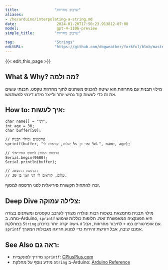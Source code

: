 ```yaml
---
title:                "שרבוב מחרוזת"
aliases:
- /he/arduino/interpolating-a-string.md
date:                  2024-01-20T17:50:23.913812-07:00
model:                 gpt-4-1106-preview
simple_title:         "שרבוב מחרוזת"

tag:                  "Strings"
editURL:              "https://github.com/dogweather/forkful/blob/master/content/he/arduino/interpolating-a-string.md"
---
```


{{< edit_this_page >}}

## What & Why? מה ולמה?

מילוי תבנית עם מחרוזות הוא שיטה להכניס משתנים לתוך מחרוזת טקסט. תכנתי עושים את זה כדי לעשות קוד גמיש יותר ולייצר מידע דינמי למשתמש.

## How to: איך לעשות:

```Arduino
char name[] = "דני";
int age = 30;
char buffer[50];

// פורמטים ומילוי תבנית
sprintf(buffer, "שלום, קוראים לי %s ואני בן %d.", name, age);

// הדפסת התוכן למסוף הסיריאלי
Serial.begin(9600);
Serial.println(buffer);

// הדפסת התוצאה:
// שלום, קוראים לי דני ואני בן 30.
```
זכרו להתחיל תקשורת סיריאלית לפני הדפסה למסוף.

## Deep Dive צלילה עמוקה:

מילוי תבנית מתמצאת בשפות רבות ונולדה מצורך לערבב טקסטים ומשתנים בצורה נוחה. ב-Arduino, `sprintf` היא הפונקציה המאפשרת זאת. חלופות כוללות שימוש במחלקת `String` עם אופרטורים כמו `+` לחיבור מחרוזות, אבל זו גישה יקרה יותר בזיכרון. `sprintf` אמנם יציבה, אבל דורשת זהירות כדי למנוע חריגה מגבולות המערך.

## See Also ראה גם:

- מדריך לפונקציית `sprintf`: [CPlusPlus.com](http://www.cplusplus.com/reference/cstdio/sprintf/)
- מידע נוסף על מחלקת `String` ב-Arduino: [Arduino Reference](https://www.arduino.cc/reference/en/language/variables/data-types/stringobject/)
